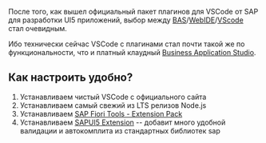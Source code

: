 После того, как вышел официальный пакет плагинов для VSCode от SAP для разработки UI5 приложений, выбор между [BAS](https://www.sap.com/central-asia-caucasus/products/technology-platform/business-application-studio.html)/[WebIDE](https://help.sap.com/docs/web-ide?locale=en-US)/[VScode](https://code.visualstudio.com/) стал очевидным. 

Ибо технически сейчас VSCode с плагинами стал почти такой же по функциональности, что и платный клаудный [Business Application Studio](https://www.sap.com/central-asia-caucasus/products/technology-platform/business-application-studio.html). 

## Как настроить удобно? 

1. Устанавливаем чистый VSCode с официального сайта
2. Устанавливаем самый свежий из LTS релизов Node.js
3. Устанавливаем [SAP Fiori Tools - Extension Pack](https://marketplace.visualstudio.com/items?itemName=SAPSE.sap-ux-fiori-tools-extension-pack)  
4. Устанавливаем [SAPUI5 Extension](https://marketplace.visualstudio.com/items?itemName=iljapostnovs.ui5plugin) -- добавит много удобной валидации и автокомплита из стандартных библиотек sap

